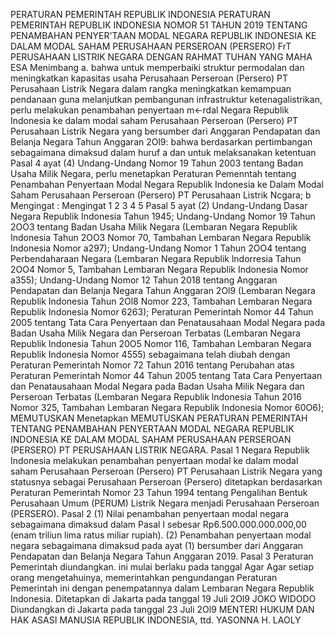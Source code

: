  PERATURAN PEMERINTAH REPUBLIK INDONESIA PERATURAN PEMERINTAH REPUBLIK INDONESIA NOMOR 51 TAHUN 2019 TENTANG PENAMBAHAN PENYER'TAAN MODAL NEGARA REPUBLIK INDONESIA KE DALAM MODAL SAHAM PERUSAHAAN PERSEROAN (PERSERO) FrT PERUSAHAAN LISTRIK NEGARA
DENGAN RAHMAT TUHAN YANG MAHA ESA Menimbang a. bahwa untuk memperbaiki struktur permodalan dan meningkatkan kapasitas usaha Perusahaan Perseroan (Persero) PT Perusahaan Listrik Negara dalam rangka meningkatkan kemampuan pendanaan guna melanjutkan pembangunan infrastruktur ketenagalistrikan, perlu melakukan penambahan penyertaan m<-rdal Negara Republik Indonesia ke dalam modal saham Perusahaan Perseroan (Persero) PT Perusahaan Listrik Negara yang bersumber dari Anggaran Pendapatan dan Belanja Negara Tahun Anggaran 2Ol9: bahwa berdasarkan pertimbangan sebagaimana dimaksud dalam huruf a dan untuk melaksanakan ketentuan Pasal 4 ayat (4) Undang-Undang Nomor 19 Tahun 2003 tentang Badan Usaha Milik Negara, perlu menetapkan Peraturan Pemenntah tentang Penambahan Penyertaan Modal Negara Republik Indonesia ke Dalam Modal Saham Perusahaan Perseroan (Persero) PT Perusahaan Listrik Ncgara; b
Mengingat :
 Mengingat 1 2 3 4 5 Pasal 5 ayat (2) Undang-Undang Dasar Negara Republik Indonesia Tahun 1945; Undang-Undang Nomor 19 Tahun 2OO3 tentang Badan Usaha Milik Negara (Lembaran Negara Republik Indonesia Tahun 2OO3 Nomor 70, Tambahan Lembaran Negara Republik Indonesia Nomor a297); Undang-Undang Nomor 1 Tahun 2OO4 tentang Perbendaharaan Negara (Lembaran Negara Republik lndorresia Tahun 2OO4 Nomor 5, Tambahan Lembaran Negara Republik Indonesia Nomor a355); Undang-Undang Nomor 12 Tahun 2018 tentang Anggaran Pendapatan dan Belanja Negara Tahun Anggaran 2Ol9 (Lembaran Negara Republik Indonesia Tahun 2Ol8 Nomor 223, Tambahan Lembaran Negara Republik Indonesia Nomor 6263); Peraturan Pemerintah Nomor 44 Tahun 2005 tentang Tata Cara Penyertaan dan Penatausahaan Modal Negara pada Badan Usaha Milik Negara dan Perseroan Terbatas (Lembaran Negara Republik Indonesia Tahun 20O5 Nomor 116, Tambahan Lembaran Negara Republik Indonesia Nomor 4555) sebagaimana telah diubah dengan Peraturan Pemerintah Nomor 72 Tahun 2016 tentang Perubahan atas Peraturan Pemerintah Nomor 44 Tahun 2005 tentang Tata Cara Penyertaan dan Penatausahaan Modal Negara pada Badan Usaha Milik Negara dan Perseroan Terbatas (Lembaran Negara Republik lndonesia Tahun 2016 Nomor 325, Tambahan Lembaran Negara Republik Indonesia Nomor 60O6); MEMUTUSKAN Menetapkan MEMUTUSKAN PERATURAN PEMERINTAH TENTANG PENAMBAHAN PENYERTAAN MODAL NEGARA REPUBLIK INDONESIA KE DALAM MODAL SAHAM PERUSAHAAN PERSEROAN (PERSERO) PT PERUSAHAAN LISTRIK NEGARA.
Pasal 1
Negara Republik Indonesia melakukan penambahan penyertaan modal ke dalam modal saham Perusahaan Perseroan (Persero) PT Perusahaan Listrik Negara yang statusnya sebagai Perusahaan Perseroan (Persero) ditetapkan berdasarkan Peraturan Pemerintah Nomor 23 Tahun 1994 tentang Pengalihan Bentuk Perusahaan Umum (PERUM) Listrik Negara menjadi Perusahaan Perseroan (PERSERO).
Pasal 2
(1) Nilai penambahan penyertaan modal negara sebagaimana dimaksud dalam Pasal I sebesar Rp6.500.000.000.000,00 (enam triliun lima ratus miliar rupiah). (2) Penambahan penyertaan modal negara sebagaimana dimaksud pada ayat (1) bersumber dari Anggaran Pendapatan dan Belanja Negara Tahun Anggaran 2019.
Pasal 3
Peraturan Pemerintah diundangkan. ini mulai berlaku pada tanggal Agar
Agar setiap orang mengetahuinya, memerintahkan pengundangan Peraturan Pemerintah ini dengan penempatannya dalam Lembaran Negara Republik Indonesia. Ditetapkan di Jakarta pada tanggal 19 Juli 2Ol9 JOKO WIDODO Diundangkan di Jakarta pada tanggal 23 Juli 2Ol9 MENTERI HUKUM DAN HAK ASASI MANUSIA REPUBLIK INDONESIA, ttd. YASONNA H. LAOLY